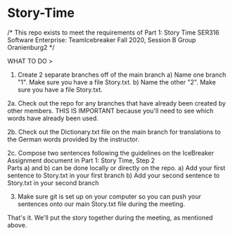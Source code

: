 # Story-Time

/* This repo exists to meet the requirements of Part 1: Story Time
SER316 Software Enterprise: TeamIcebreaker Fall 2020, Session B
Group Oranienburg2 */

WHAT TO DO >

1. Create 2 separate branches off of the main branch
    a) Name one branch "<YOUR FIRST NAME>1". Make sure you have a file Story.txt.
    b) Name the other "<YOUR FIRST NAME>2". Make sure you have a file Story.txt.

2a. Check out the repo for any branches that have already been created by other members.
    THIS IS IMPORTANT because you'll need to see which words have already been used.

2b. Check out the Dictionary.txt file on the main branch for translations to the German words provided by the instructor.

2c. Compose two sentences following the guidelines on the IceBreaker Assignment document in Part 1: Story Time, Step 2  
    Parts a) and b) can be done locally or directly on the repo. 
     a) Add your first sentence to Story.txt in your first branch
     b) Add your second sentence to Story.txt in your second branch

3. Make sure git is set up on your computer so you can push your sentences onto our main Story.txt file during the meeting.
    
That's it. We'll put the story together during the meeting, as mentioned above.
